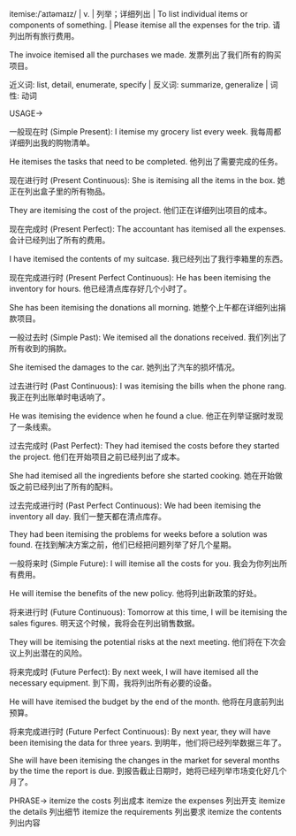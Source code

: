 itemise:/ˈaɪtəmaɪz/ | v. | 列举；详细列出 | To list individual items or components of something. |  Please itemise all the expenses for the trip. 请列出所有旅行费用。


The invoice itemised all the purchases we made.  发票列出了我们所有的购买项目。


近义词: list, detail, enumerate, specify | 反义词: summarize, generalize | 词性: 动词


USAGE->

一般现在时 (Simple Present):
I itemise my grocery list every week. 我每周都详细列出我的购物清单。

He itemises the tasks that need to be completed. 他列出了需要完成的任务。


现在进行时 (Present Continuous):
She is itemising all the items in the box. 她正在列出盒子里的所有物品。

They are itemising the cost of the project. 他们正在详细列出项目的成本。


现在完成时 (Present Perfect):
The accountant has itemised all the expenses. 会计已经列出了所有的费用。

I have itemised the contents of my suitcase. 我已经列出了我行李箱里的东西。


现在完成进行时 (Present Perfect Continuous):
He has been itemising the inventory for hours. 他已经清点库存好几个小时了。

She has been itemising the donations all morning. 她整个上午都在详细列出捐款项目。


一般过去时 (Simple Past):
We itemised all the donations received. 我们列出了所有收到的捐款。

She itemised the damages to the car. 她列出了汽车的损坏情况。


过去进行时 (Past Continuous):
I was itemising the bills when the phone rang. 我正在列出账单时电话响了。

He was itemising the evidence when he found a clue. 他正在列举证据时发现了一条线索。


过去完成时 (Past Perfect):
They had itemised the costs before they started the project. 他们在开始项目之前已经列出了成本。

She had itemised all the ingredients before she started cooking.  她在开始做饭之前已经列出了所有的配料。


过去完成进行时 (Past Perfect Continuous):
We had been itemising the inventory all day. 我们一整天都在清点库存。

They had been itemising the problems for weeks before a solution was found. 在找到解决方案之前，他们已经把问题列举了好几个星期。


一般将来时 (Simple Future):
I will itemise all the costs for you. 我会为你列出所有费用。

He will itemise the benefits of the new policy. 他将列出新政策的好处。


将来进行时 (Future Continuous):
Tomorrow at this time, I will be itemising the sales figures. 明天这个时候，我将会在列出销售数据。

They will be itemising the potential risks at the next meeting. 他们将在下次会议上列出潜在的风险。


将来完成时 (Future Perfect):
By next week, I will have itemised all the necessary equipment. 到下周，我将列出所有必要的设备。

He will have itemised the budget by the end of the month. 他将在月底前列出预算。


将来完成进行时 (Future Perfect Continuous):
By next year, they will have been itemising the data for three years. 到明年，他们将已经列举数据三年了。

She will have been itemising the changes in the market for several months by the time the report is due. 到报告截止日期时，她将已经列举市场变化好几个月了。


PHRASE->
itemize the costs  列出成本
itemize the expenses  列出开支
itemize the details  列出细节
itemize the requirements  列出要求
itemize the contents  列出内容
